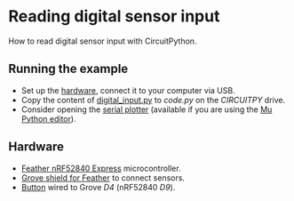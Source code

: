 # Reading digital sensor input
How to read digital sensor input with CircuitPython.

## Running the example
* Set up the [hardware](#Hardware), connect it to your computer via USB.
* Copy the content of [digital_input.py](digital_input.py) to _code.py_ on the _CIRCUITPY_ drive.
* Consider opening the [serial plotter](https://codewith.mu/en/tutorials/1.0/plotter) (available if you are using the [Mu Python editor](https://github.com/fhnw-idb/fhnw-idb/wiki/Mu-Python-editor)).

## Hardware
* [Feather nRF52840 Express](https://github.com/fhnw-idb/fhnw-idb/wiki/Feather-nRF52840-Express) microcontroller.
* [Grove shield for Feather](https://github.com/fhnw-idb/fhnw-idb/wiki/Grove-Adapters#grove-shield-for-feather) to connect sensors.
* [Button](https://github.com/fhnw-idb/fhnw-idb/wiki/Grove-Sensors#button) wired to Grove _D4_ (nRF52840 _D9_).
